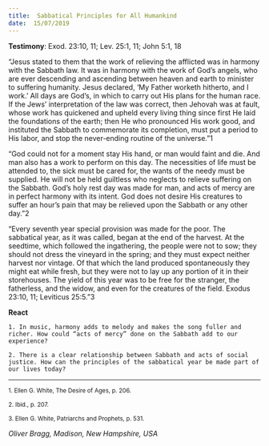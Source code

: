```yaml
---
title:  Sabbatical Principles for All Humankind
date:  15/07/2019
---
```


**Testimony**: Exod. 23:10, 11; Lev. 25:1, 11; John 5:1, 18

“Jesus stated to them that the work of relieving the afflicted was in harmony with the Sabbath law. It was in harmony with the work of God’s angels, who are ever descending and ascending between heaven and earth to minister to suffering humanity. Jesus declared, ‘My Father worketh hitherto, and I work.’ All days are God’s, in which to carry out His plans for the human race. If the Jews’ interpretation of the law was correct, then Jehovah was at fault, whose work has quickened and upheld every living thing since first He laid the foundations of the earth; then He who pronounced His work good, and instituted the Sabbath to commemorate its completion, must put a period to His labor, and stop the never-ending routine of the universe.”1

“God could not for a moment stay His hand, or man would faint and die. And man also has a work to perform on this day. The necessities of life must be attended to, the sick must be cared for, the wants of the needy must be supplied. He will not be held guiltless who neglects to relieve suffering on the Sabbath. God’s holy rest day was made for man, and acts of mercy are in perfect harmony with its intent. God does not desire His creatures to suffer an hour’s pain that may be relieved upon the Sabbath or any other day.”2

“Every seventh year special provision was made for the poor. The sabbatical year, as it was called, began at the end of the harvest. At the seedtime, which followed the ingathering, the people were not to sow; they should not dress the vineyard in the spring; and they must expect neither harvest nor vintage. Of that which the land produced spontaneously they might eat while fresh, but they were not to lay up any portion of it in their storehouses. The yield of this year was to be free for the stranger, the fatherless, and the widow, and even for the creatures of the field. Exodus 23:10, 11; Leviticus 25:5.”3

**React**

`1. In music, harmony adds to melody and makes the song fuller and richer. How could “acts of mercy” done on the Sabbath add to our experience?`

`2. There is a clear relationship between Sabbath and acts of social justice. How can the principles of the sabbatical year be made part of our lives today?`

---

<sup>1. Ellen G. White, The Desire of Ages, p. 206.</sup>

<sup>2. Ibid., p. 207.</sup>

<sup>3. Ellen G. White, Patriarchs and Prophets, p. 531.</sup>

_Oliver Bragg, Madison, New Hampshire, USA_